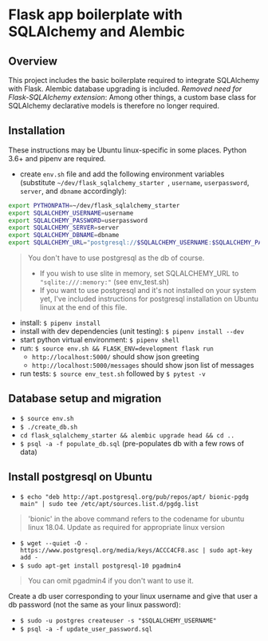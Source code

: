 <h1>Flask app boilerplate with SQLAlchemy and Alembic</h1>

<h2>Overview</h2>

This project includes the basic boilerplate required to integrate SQLAlchemy with Flask. Alembic database upgrading is included. _Removed need for Flask-SQLAlchemy extension_: Among other things, a custom base class for SQLAlchemy declarative models is therefore no longer required. 

<h2>Installation</h2>

These instructions may be Ubuntu linux-specific in some places. Python 3.6+ and pipenv are required.

 * create `env.sh` file and add the following environment variables (substitute `~/dev/flask_sqlalchemy_starter `, `username`, `userpassword`, `server`, and `dbname` accordingly): 

 ```bash
 export PYTHONPATH=~/dev/flask_sqlalchemy_starter 
 export SQLALCHEMY_USERNAME=username
 export SQLALCHEMY_PASSWORD=userpassword
 export SQLALCHEMY_SERVER=server
 export SQLALCHEMY_DBNAME=dbname
export SQLALCHEMY_URL="postgresql://$SQLALCHEMY_USERNAME:$SQLALCHEMY_PASSWORD@$SQLALCHEMY_SERVER/$SQLALCHEMY_DBNAME"
```
> You don't have to use postgresql as the db of course. 
> * If you wish to use slite in memory, set SQLALCHEMY_URL to `"sqlite:///:memory:"` (see env_test.sh) 
> * If you want to use postgresql and it's not installed on your system yet, I've included instructions for postgresql installation on Ubuntu linux at the end of this file.

* install: `$ pipenv install`
* install with dev dependencies (unit testing): `$ pipenv install --dev`
* start python virtual environment: `$ pipenv shell`
* run: `$ source env.sh && FLASK_ENV=development flask run` 
  * `http://localhost:5000/` should show json greeting
  * `http://localhost:5000/messages` should show json list of messages
* run tests: `$ source env_test.sh` followed by `$ pytest -v`

<h2>Database setup and migration</h2>

* `$ source env.sh`
* `$ ./create_db.sh`
* `cd flask_sqlalchemy_starter && alembic upgrade head && cd ..`
* `$ psql -a -f populate_db.sql` (pre-populates db with a few rows of data)

<h2>Install postgresql on Ubuntu</h2>

* `$ echo "deb http://apt.postgresql.org/pub/repos/apt/ bionic-pgdg main" | sudo tee /etc/apt/sources.list.d/pgdg.list`

>'bionic' in the above command refers to the codename for ubuntu linux 18.04. Update as required for appropriate linux version

* `$ wget --quiet -O - https://www.postgresql.org/media/keys/ACCC4CF8.asc | sudo apt-key add -`
* `$ sudo apt-get install postgresql-10 pgadmin4`

> You can omit pgadmin4 if you don't want to use it. 

Create a db user corresponding to your linux username and give that user a db password (not the same as your linux password):

* `$ sudo -u postgres createuser -s "$SQLALCHEMY_USERNAME"`
* `$ psql -a -f update_user_password.sql`

